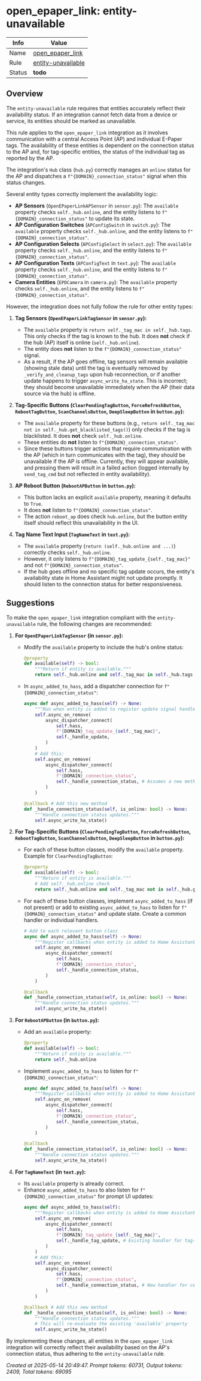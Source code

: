 # open_epaper_link: entity-unavailable

| Info   | Value                                                                    |
|--------|--------------------------------------------------------------------------|
| Name   | [open_epaper_link](https://github.com/OpenEPaperLink/Home_Assistant_Integration) |
| Rule   | [entity-unavailable](https://developers.home-assistant.io/docs/core/integration-quality-scale/rules/entity-unavailable)                                                     |
| Status | **todo**                                                                 |

## Overview

The `entity-unavailable` rule requires that entities accurately reflect their availability status. If an integration cannot fetch data from a device or service, its entities should be marked as unavailable.

This rule applies to the `open_epaper_link` integration as it involves communication with a central Access Point (AP) and individual E-Paper tags. The availability of these entities is dependent on the connection status to the AP and, for tag-specific entities, the status of the individual tag as reported by the AP.

The integration's `Hub` class (`hub.py`) correctly manages an `online` status for the AP and dispatches a `f"{DOMAIN}_connection_status"` signal when this status changes.

Several entity types correctly implement the availability logic:
*   **AP Sensors** (`OpenEPaperLinkAPSensor` in `sensor.py`): The `available` property checks `self._hub.online`, and the entity listens to `f"{DOMAIN}_connection_status"` to update its state.
*   **AP Configuration Switches** (`APConfigSwitch` in `switch.py`): The `available` property checks `self._hub.online`, and the entity listens to `f"{DOMAIN}_connection_status"`.
*   **AP Configuration Selects** (`APConfigSelect` in `select.py`): The `available` property checks `self._hub.online`, and the entity listens to `f"{DOMAIN}_connection_status"`.
*   **AP Configuration Texts** (`APConfigText` in `text.py`): The `available` property checks `self._hub.online`, and the entity listens to `f"{DOMAIN}_connection_status"`.
*   **Camera Entities** (`EPDCamera` in `camera.py`): The `available` property checks `self._hub.online`, and the entity listens to `f"{DOMAIN}_connection_status"`.

However, the integration does not fully follow the rule for other entity types:

1.  **Tag Sensors (`OpenEPaperLinkTagSensor` in `sensor.py`):**
    *   The `available` property is `return self._tag_mac in self._hub.tags`. This only checks if the tag is known to the hub. It does **not** check if the hub (AP) itself is online (`self._hub.online`).
    *   The entity does **not** listen to the `f"{DOMAIN}_connection_status"` signal.
    *   As a result, if the AP goes offline, tag sensors will remain available (showing stale data) until the tag is eventually removed by `_verify_and_cleanup_tags` upon hub reconnection, or if another update happens to trigger `async_write_ha_state`. This is incorrect; they should become unavailable immediately when the AP (their data source via the hub) is offline.

2.  **Tag-Specific Buttons (`ClearPendingTagButton`, `ForceRefreshButton`, `RebootTagButton`, `ScanChannelsButton`, `DeepSleepButton` in `button.py`):**
    *   The `available` property for these buttons (e.g., `return self._tag_mac not in self._hub.get_blacklisted_tags()`) only checks if the tag is blacklisted. It does **not** check `self._hub.online`.
    *   These entities do **not** listen to `f"{DOMAIN}_connection_status"`.
    *   Since these buttons trigger actions that require communication with the AP (which in turn communicates with the tag), they should be unavailable if the AP is offline. Currently, they will appear available, and pressing them will result in a failed action (logged internally by `send_tag_cmd` but not reflected in entity availability).

3.  **AP Reboot Button (`RebootAPButton` in `button.py`):**
    *   This button lacks an explicit `available` property, meaning it defaults to `True`.
    *   It does **not** listen to `f"{DOMAIN}_connection_status"`.
    *   The action `reboot_ap` does check `hub.online`, but the button entity itself should reflect this unavailability in the UI.

4.  **Tag Name Text Input (`TagNameText` in `text.py`):**
    *   The `available` property (`return (self._hub.online and ...)`) correctly checks `self._hub.online`.
    *   However, it only listens to `f"{DOMAIN}_tag_update_{self._tag_mac}"` and not `f"{DOMAIN}_connection_status"`.
    *   If the hub goes offline and no specific tag update occurs, the entity's availability state in Home Assistant might not update promptly. It should listen to the connection status for better responsiveness.

## Suggestions

To make the `open_epaper_link` integration compliant with the `entity-unavailable` rule, the following changes are recommended:

1.  **For `OpenEPaperLinkTagSensor` (in `sensor.py`):**
    *   Modify the `available` property to include the hub's online status:
        ```python
        @property
        def available(self) -> bool:
            """Return if entity is available."""
            return self._hub.online and self._tag_mac in self._hub.tags
        ```
    *   In `async_added_to_hass`, add a dispatcher connection for `f"{DOMAIN}_connection_status"`:
        ```python
        async def async_added_to_hass(self) -> None:
            """Run when entity is added to register update signal handler."""
            self.async_on_remove(
                async_dispatcher_connect(
                    self.hass,
                    f"{DOMAIN}_tag_update_{self._tag_mac}",
                    self._handle_update,
                )
            )
            # Add this:
            self.async_on_remove(
                async_dispatcher_connect(
                    self.hass,
                    f"{DOMAIN}_connection_status",
                    self._handle_connection_status, # Assumes a new method like below
                )
            )

        @callback # Add this new method
        def _handle_connection_status(self, is_online: bool) -> None:
            """Handle connection status updates."""
            self.async_write_ha_state()
        ```

2.  **For Tag-Specific Buttons (`ClearPendingTagButton`, `ForceRefreshButton`, `RebootTagButton`, `ScanChannelsButton`, `DeepSleepButton` in `button.py`):**
    *   For each of these button classes, modify the `available` property. Example for `ClearPendingTagButton`:
        ```python
        @property
        def available(self) -> bool:
            """Return if entity is available."""
            # Add self._hub.online check
            return self._hub.online and self._tag_mac not in self._hub.get_blacklisted_tags()
        ```
    *   For each of these button classes, implement `async_added_to_hass` (if not present) or add to existing `async_added_to_hass` to listen for `f"{DOMAIN}_connection_status"` and update state. Create a common handler or individual handlers.
        ```python
        # Add to each relevant button class
        async def async_added_to_hass(self) -> None:
            """Register callbacks when entity is added to Home Assistant."""
            self.async_on_remove(
                async_dispatcher_connect(
                    self.hass,
                    f"{DOMAIN}_connection_status",
                    self._handle_connection_status,
                )
            )

        @callback
        def _handle_connection_status(self, is_online: bool) -> None:
            """Handle connection status updates."""
            self.async_write_ha_state()
        ```

3.  **For `RebootAPButton` (in `button.py`):**
    *   Add an `available` property:
        ```python
        @property
        def available(self) -> bool:
            """Return if entity is available."""
            return self._hub.online
        ```
    *   Implement `async_added_to_hass` to listen for `f"{DOMAIN}_connection_status"`:
        ```python
        async def async_added_to_hass(self) -> None:
            """Register callbacks when entity is added to Home Assistant."""
            self.async_on_remove(
                async_dispatcher_connect(
                    self.hass,
                    f"{DOMAIN}_connection_status",
                    self._handle_connection_status,
                )
            )

        @callback
        def _handle_connection_status(self, is_online: bool) -> None:
            """Handle connection status updates."""
            self.async_write_ha_state()
        ```

4.  **For `TagNameText` (in `text.py`):**
    *   Its `available` property is already correct.
    *   Enhance `async_added_to_hass` to also listen for `f"{DOMAIN}_connection_status"` for prompt UI updates:
        ```python
        async def async_added_to_hass(self):
            """Register callbacks when entity is added to Home Assistant."""
            self.async_on_remove(
                async_dispatcher_connect(
                    self.hass,
                    f"{DOMAIN}_tag_update_{self._tag_mac}",
                    self._handle_tag_update, # Existing handler for tag-specific data
                )
            )
            # Add this:
            self.async_on_remove(
                async_dispatcher_connect(
                    self.hass,
                    f"{DOMAIN}_connection_status",
                    self._handle_connection_status, # New handler for connection status
                )
            )

        @callback # Add this new method
        def _handle_connection_status(self, is_online: bool) -> None:
            """Handle connection status updates."""
            # This will re-evaluate the existing 'available' property
            self.async_write_ha_state()
        ```

By implementing these changes, all entities in the `open_epaper_link` integration will correctly reflect their availability based on the AP's connection status, thus adhering to the `entity-unavailable` rule.

_Created at 2025-05-14 20:49:47. Prompt tokens: 60731, Output tokens: 2409, Total tokens: 69095_

